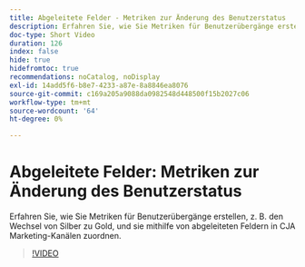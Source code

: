 ```yaml
---
title: Abgeleitete Felder - Metriken zur Änderung des Benutzerstatus
description: Erfahren Sie, wie Sie Metriken für Benutzerübergänge erstellen, z. B. den Wechsel von Silber zu Gold, und sie mithilfe von abgeleiteten Feldern in CJA Marketing-Kanälen zuordnen.
doc-type: Short Video
duration: 126
index: false
hide: true
hidefromtoc: true
recommendations: noCatalog, noDisplay
exl-id: 14add5f6-b8e7-4233-a87e-8a8846ea8076
source-git-commit: c169a205a9088da0982548d448500f15b2027c06
workflow-type: tm+mt
source-wordcount: '64'
ht-degree: 0%

---
```


# Abgeleitete Felder: Metriken zur Änderung des Benutzerstatus

Erfahren Sie, wie Sie Metriken für Benutzerübergänge erstellen, z. B. den Wechsel von Silber zu Gold, und sie mithilfe von abgeleiteten Feldern in CJA Marketing-Kanälen zuordnen.

<!-- 85_S103_3442450_125_derived-fields-user-state-change-metrics -->
>[!VIDEO](https://video.tv.adobe.com/v/3460042/?learn=on&enablevpops=true&captions=ger)
